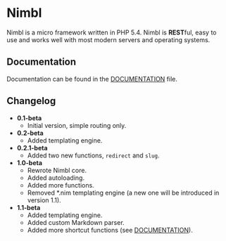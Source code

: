 Nimbl
=====

Nimbl is a micro framework written in PHP 5.4. Nimbl is **REST**ful, easy to use and works well with most modern servers and operating systems.



Documentation
-------------

Documentation can be found in the [DOCUMENTATION][] file.



Changelog
---------

* __0.1-beta__
	* Initial version, simple routing only.
* __0.2-beta__
	* Added templating engine.
* __0.2.1-beta__
	* Added two new functions, `redirect` and `slug`.
* __1.0-beta__
	* Rewrote Nimbl core.
	* Added autoloading.
	* Added more functions.
	* Removed *.nim templating engine (a new one will be introduced in version 1.1).
* __1.1-beta__
	* Added templating engine.
	* Added custom Markdown parser.
	* Added more shortcut functions (see [DOCUMENTATION][]).

[DOCUMENTATION]: https://github.com/CarbinCreative/Nimbl/blob/master/DOCUMENTATION.md